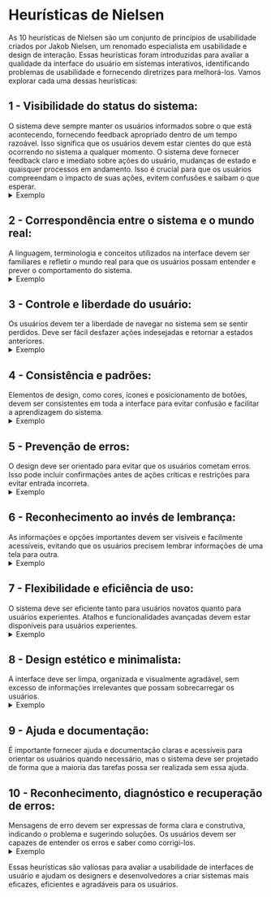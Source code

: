 <h1>Heurísticas de Nielsen</h1>
As 10 heurísticas de Nielsen são um conjunto de princípios de usabilidade criados por Jakob Nielsen, um renomado especialista em usabilidade e design de interação. Essas heurísticas foram introduzidas para avaliar a qualidade da interface do usuário em sistemas interativos, identificando problemas de usabilidade e fornecendo diretrizes para melhorá-los. Vamos explorar cada uma dessas heurísticas:

<h2>1 - Visibilidade do status do sistema:</h2>
O sistema deve sempre manter os usuários informados sobre o que está acontecendo, fornecendo feedback apropriado dentro de um tempo razoável.
Isso significa que os usuários devem estar cientes do que está ocorrendo no sistema a qualquer momento. O sistema deve fornecer feedback claro e imediato sobre ações do usuário, mudanças de estado e quaisquer processos em andamento. Isso é crucial para que os usuários compreendam o impacto de suas ações, evitem confusões e saibam o que esperar.

<details>
<summary>Exemplo</summary>
O site do Detran retorna um feedback confuso. Pois a mensagem na tela fala que consta solicitação, porém a escrita está em vermelho e com um X no meio que indica algum erro geralmente.
  
![Heuristica 1](https://github.com/MateusdiSousa/Bertoti/assets/111647763/ac0fbf4b-3d35-4976-a707-e915610ea380)

</details>

<h2>2 - Correspondência entre o sistema e o mundo real:</h2>
A linguagem, terminologia e conceitos utilizados na interface devem ser familiares e refletir o mundo real para que os usuários possam entender e prever o comportamento do sistema.

<details>
<summary>Exemplo</summary>
No site do Siga para sair da plataforma é necessário aperta um botão vermelho com um símbolo de 'i' o que confunde o usuário já que normalmente esse simbolo significa mais informações,ao invés de sair da página
  
![heuristica 5](https://github.com/MateusdiSousa/Bertoti/assets/111647763/9d9fc52e-0f0f-4454-a3f3-b4ceb6c52047)

  
</details>


<h2>3 - Controle e liberdade do usuário:</h2>
Os usuários devem ter a liberdade de navegar no sistema sem se sentir perdidos. Deve ser fácil desfazer ações indesejadas e retornar a estados anteriores.

<details>
<summary>Exemplo</summary>
Na imagem a seguir, é possível notar que, ao ingressar em um jogo no aplicativo Plato, o usuário encontra obstáculos ao tentar encerrar a partida. Mesmo ao selecionar a opção de saída, a interface continua a indicar que o usuário está ativo no jogo, restringindo sua capacidade de decidir livremente quando deseja encerrar sua participação em uma partida.

<div style='aling : center'>

  ![heuristica 3](https://github.com/MateusdiSousa/Bertoti/assets/111647763/32693be7-25a0-4a34-be48-7c5386845bef)

  
</div>
 


</details>

<h2>4 - Consistência e padrões:</h2>
Elementos de design, como cores, ícones e posicionamento de botões, devem ser consistentes em toda a interface para evitar confusão e facilitar a aprendizagem do sistema.

<details>
  <summary>Exemplo</summary>
  Na imagem abaixo, notamos que o site exibe uma barra de navegação na lateral esquerda, ao passo que o padrão esperado seria uma disposição centralizada na parte superior da página. além disso o texto das opções do texto estão na vertical ao invés da horizontal

  ![Heurística 4'1](https://github.com/MateusdiSousa/Bertoti/assets/111647763/ff5f22d8-1606-423e-9879-ec979a46c2df)

</details>

<h2>5 - Prevenção de erros:</h2>
O design deve ser orientado para evitar que os usuários cometam erros. Isso pode incluir confirmações antes de ações críticas e restrições para evitar entrada incorreta.

<details>
<summary>Exemplo</summary>
Na imagem apresentada abaixo, é visível que o anúncio do aplicativo mostra duas opções de encerramento, sendo que somente uma delas encerra efetivamente o aplicativo. Essa diferença pode levar o usuário a cometer um erro, induzindo-o a clicar na opção inadequada.

![05_heuristica](https://github.com/ClaudiaCBS/ADS03_IHC001/assets/112169639/e19468ad-2d74-4ff4-8ac4-9323c96032d3)
</details>

<h2>6 - Reconhecimento ao invés de lembrança:</h2>
As informações e opções importantes devem ser visíveis e facilmente acessíveis, evitando que os usuários precisem lembrar informações de uma tela para outra.

<details>
<summary>Exemplo</summary>
Na imagem abaixo, o software Excel demanda uma extensa sequência de etapas para a simples tarefa de salvar um arquivo, aumentando a probabilidade do usuário esquecer esse procedimento ou se perder em alguma etapa.

![heuristica 6](https://github.com/MateusdiSousa/Bertoti/assets/111647763/985fae1e-8687-43a4-a9b9-c3a21add6cec)

</details>

<h2>7 - Flexibilidade e eficiência de uso:</h2>
O sistema deve ser eficiente tanto para usuários novatos quanto para usuários experientes. Atalhos e funcionalidades avançadas devem estar disponíveis para usuários experientes.

<details>
  <summary>Exemplo</summary>
  No site do Siga a plataforma possui uma fonte extremamente pequenas para usuários que utilizam celular, e caso apliquem zomm, o textos são cortados perdendo informação e eficiênca do software.
  
![284028515-df3ec3e8-b3e6-4332-84d8-c1c61d6a4e98](https://github.com/MateusdiSousa/Bertoti/assets/111647763/55c0adda-b48e-467b-8a71-1c5fc98d1c12)

    
</details>

<h2>8 - Design estético e minimalista:</h2>
A interface deve ser limpa, organizada e visualmente agradável, sem excesso de informações irrelevantes que possam sobrecarregar os usuários.

<details>
<summary>Exemplo</summary>
Nesse site há um excesso de informções na página inicial deixando a interface suja e pouco agradável.

![heurística 8](https://github.com/MateusdiSousa/Bertoti/assets/111647763/5c79906f-16d5-4cd3-8d8d-356d737710ec)
  
</details>

<h2>9 - Ajuda e documentação:</h2>
É importante fornecer ajuda e documentação claras e acessíveis para orientar os usuários quando necessário, mas o sistema deve ser projetado de forma que a maioria das tarefas possa ser realizada sem essa ajuda.

<h2>10 - Reconhecimento, diagnóstico e recuperação de erros:</h2>
Mensagens de erro devem ser expressas de forma clara e construtiva, indicando o problema e sugerindo soluções. Os usuários devem ser capazes de entender os erros e saber como corrigi-los.

<details>
  <summary>Exemplo</summary>
  No site do Siga o sistema não consegue diagnosticar ou fornecer uma resolução do erro como por exemplo estar mátriculado nas aulas e não ser possível verificar os horários de aula.
  
  ![heuristica 9](https://github.com/MateusdiSousa/Bertoti/assets/111647763/fcb5db9c-a97f-44d6-ae98-85e4d523ff1f)

  ![heuristica 9 pt2](https://github.com/MateusdiSousa/Bertoti/assets/111647763/fcbe645d-76e5-4f5a-874b-f246d5568955)

  
</details>

Essas heurísticas são valiosas para avaliar a usabilidade de interfaces de usuário e ajudam os designers e desenvolvedores a criar sistemas mais eficazes, eficientes e agradáveis para os usuários.
